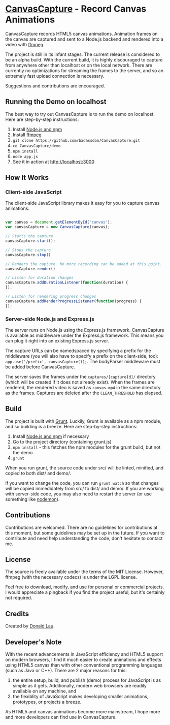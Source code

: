 [CanvasCapture](http://canvascapture.hackyon.com)  - Record Canvas Animations
=============================================================================

CanvasCapture records HTML5 canvas animations. Animation frames on the canvas are captured and sent to a Node.js backend and rendered into a video with [ffmpeg](http://ffmpeg.org/). 

The project is still in its infant stages. The current release is considered to be an alpha build. With the current build, it is highly discouraged to capture from anywhere other than localhost or on the local network. There are currently no optimizations for streaming the frames to the server, and so an extremely fast upload connection is necessary.

Suggestions and contributions are encouraged.


Running the Demo on localhost
--------------------------------------
The best way to try out CanvasCapture is to run the demo on localhost. Here are step-by-step instructions:

1. Install [Node.js and npm](https://github.com/joyent/node/wiki/Installation)
2. Install [ffmpeg](http://ffmpeg.org/download.html)
3. ```git clone https://github.com/badassdon/CanvasCapture.git```
4. ```cd CanvasCapture/demo```
5. ```npm install```
6. ```node app.js```
7. See it in action at [http://localhost:3000](http://localhost:3000)


How It Works
--------------------------------------

### Client-side JavaScript
The client-side JavaScript library makes it easy for you to capture canvas animations. 

```javascript

var canvas = document.getElementById("canvas");
var canvasCapture = new CanvasCapture(canvas);

// Starts the capture
canvasCapture.start();

// Stops the capture
canvasCapture.stop()

// Renders the capture. No more recording can be added at this point.
canvasCapture.render()

// Listen for duration changes
canvasCapture.addDurationListener(function(duration) {
});

// Listen for rendering progress changes
canvasCapture.addRenderProgressListener(function(progress) {
});

```


### Server-side Node.js and Express.js
The server runs on Node.js using the Express.js framework. CanvasCapture is available as middleware under the Express.js framework. This means you can plug it right into an existing Express.js server.

The capture URLs can be namedspaced by specifying a prefix for the middleware (you will also have to specify a prefix on the client-side, too): ```app.use('/prefix', canvasCapture());```. The bodyParser middleware must be added before CanvasCapture.

The server saves the frames under the ```captures/[captureId]/``` directory (which will be created if it does not already exist). When the frames are rendered, the rendered video is saved as ```canvas.mp4``` in the same directory as the frames. Captures are deleted after the ```CLEAN_THRESHOLD``` has elapsed.


Build
--------------------------------------
The project is built with [Grunt](http://gruntjs.com/). Luckily, Grunt is available as a npm module, and so building is a breeze. Here are step-by-step instructions:

1. Install [Node.js and npm](https://github.com/joyent/node/wiki/Installation) if necessary
2. Go to the project directory (containing grunt.js)
3. ```npm install``` - this fetches the npm modules for the grunt build, but not the demo
4. ```grunt```

When you run grunt, the source code under src/ will be linted, minified, and copied to both dist/ and demo/. 

If you want to change the code, you can run ```grunt watch``` so that changes will be copied immedidately from src/ to dist/ and demo/. If you are working with server-side code, you may also need to restart the server (or use something like [nodemon](https://github.com/remy/nodemon)). 


Contributions
--------------------------------------
Contributions are welcomed. There are no guidelines for contributions at this moment, but some guidelines may be set up in the future. If you want to contribute and need help understanding the code, don't hesitate to contact me.


License
--------------------------------------
The source is freely available under the terms of the MIT License. However, ffmpeg (with the necessary codecs) is under the LGPL license.

Feel free to download, modify, and use for personal or commercial projects. I would appreciate a pingback if you find the project useful, but it's certainly not required. 


Credits
--------------------------------------

Created by [Donald Lau](http://www.badassdon.com).


Developer's Note
--------------------------------------
With the recent advancements in JavaScript efficiency and HTML5 support on modern browsers, I find it much easier to create animations and effects using HTML5 canvas than with other conventional programming languages (such as Java or C++). There are 2 major reasons for this: 

1. the entire setup, build, and publish (demo) process for JavaScript is as simple as it gets. Additionally, modern web browsers are readily available on any machine, and 
2. the flexiblity of JavaScript makes developing smaller animations, prototypes, or projects a breeze. 

As HTML5 and canvas animations become more mainstream, I hope more and more developers can find use in CanvasCapture.

